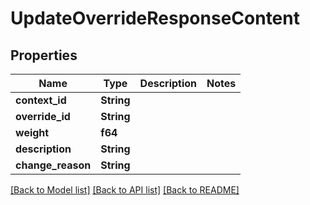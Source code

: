 # UpdateOverrideResponseContent

## Properties

Name | Type | Description | Notes
------------ | ------------- | ------------- | -------------
**context_id** | **String** |  | 
**override_id** | **String** |  | 
**weight** | **f64** |  | 
**description** | **String** |  | 
**change_reason** | **String** |  | 

[[Back to Model list]](../README.md#documentation-for-models) [[Back to API list]](../README.md#documentation-for-api-endpoints) [[Back to README]](../README.md)


